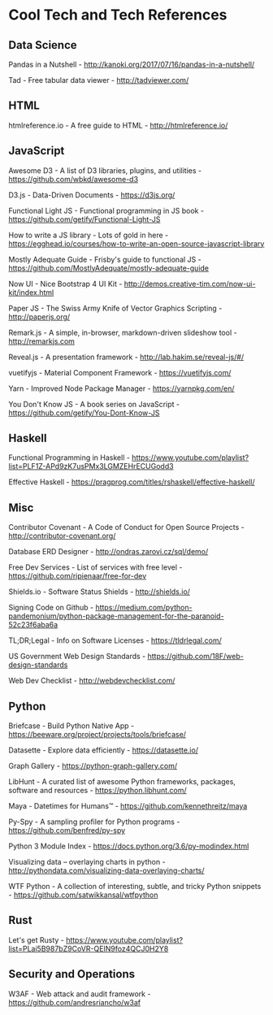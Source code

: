 # Cool Tech and Tech References

## Data Science

Pandas in a Nutshell - <http://kanoki.org/2017/07/16/pandas-in-a-nutshell/>

Tad - Free tabular data viewer - <http://tadviewer.com/>

## HTML

htmlreference.io - A free guide to HTML - <http://htmlreference.io/>

## JavaScript

Awesome D3 - A list of D3 libraries, plugins, and utilities - <https://github.com/wbkd/awesome-d3>

D3.js - Data-Driven Documents - <https://d3js.org/>

Functional Light JS - Functional programming in JS book - <https://github.com/getify/Functional-Light-JS>

How to write a JS library - Lots of gold in here - <https://egghead.io/courses/how-to-write-an-open-source-javascript-library>

Mostly Adequate Guide - Frisby's guide to functional JS - <https://github.com/MostlyAdequate/mostly-adequate-guide>

Now UI - Nice Bootstrap 4 UI Kit - <http://demos.creative-tim.com/now-ui-kit/index.html>

Paper JS - The Swiss Army Knife of Vector Graphics Scripting - <http://paperjs.org/>

Remark.js - A simple, in-browser, markdown-driven slideshow tool - <http://remarkjs.com>

Reveal.js - A presentation framework - <http://lab.hakim.se/reveal-js/#/>

vuetifyjs - Material Component Framework - <https://vuetifyjs.com/>

Yarn - Improved Node Package Manager - <https://yarnpkg.com/en/>

You Don't Know JS - A book series on JavaScript - <https://github.com/getify/You-Dont-Know-JS>

## Haskell

Functional Programming in Haskell - <https://www.youtube.com/playlist?list=PLF1Z-APd9zK7usPMx3LGMZEHrECUGodd3>

Effective Haskell - <https://pragprog.com/titles/rshaskell/effective-haskell/>

## Misc

Contributor Covenant - A Code of Conduct for Open Source Projects - <http://contributor-covenant.org/>

Database ERD Designer - <http://ondras.zarovi.cz/sql/demo/>

Free Dev Services - List of services with free level - <https://github.com/ripienaar/free-for-dev>

Shields.io - Software Status Shields - <http://shields.io/>

Signing Code on Github - <https://medium.com/python-pandemonium/python-package-management-for-the-paranoid-52c23f6aba6a>

TL;DR;Legal - Info on Software Licenses - <https://tldrlegal.com/>

US Government Web Design Standards - <https://github.com/18F/web-design-standards>

Web Dev Checklist - <http://webdevchecklist.com/>

## Python

Briefcase - Build Python Native App - <https://beeware.org/project/projects/tools/briefcase/>

Datasette - Explore data efficiently - <https://datasette.io/>

Graph Gallery - <https://python-graph-gallery.com/>

LibHunt - A curated list of awesome Python frameworks, packages, software and resources - <https://python.libhunt.com/>

Maya - Datetimes for Humans™ - <https://github.com/kennethreitz/maya>

Py-Spy - A sampling profiler for Python programs - <https://github.com/benfred/py-spy>

Python 3 Module Index - <https://docs.python.org/3.6/py-modindex.html>

Visualizing data – overlaying charts in python - <http://pythondata.com/visualizing-data-overlaying-charts/>

WTF Python - A collection of interesting, subtle, and tricky Python snippets - <https://github.com/satwikkansal/wtfpython>

## Rust

Let's get Rusty - <https://www.youtube.com/playlist?list=PLai5B987bZ9CoVR-QEIN9foz4QCJ0H2Y8>

## Security and Operations

W3AF - Web attack and audit framework - <https://github.com/andresriancho/w3af>
